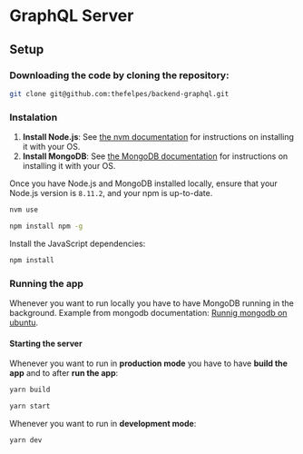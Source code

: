 # GraphQL Server

## Setup

### Downloading the code by cloning the repository:

```bash
git clone git@github.com:thefelpes/backend-graphql.git
```

### Instalation

1. **Install Node.js**: See [the nvm documentation](https://github.com/creationix/nvm) for instructions on installing it with your OS.
2. **Install MongoDB**: See [the MongoDB documentation](https://docs.mongodb.com/manual/installation/) for instructions on installing it with your OS.

Once you have Node.js and MongoDB installed locally, ensure that your Node.js version is `8.11.2`, and your npm is up-to-date.

```bash
nvm use
```

```bash
npm install npm -g
```

Install the JavaScript dependencies:

```bash
npm install
```

### Running the app

Whenever you want to run locally you have to have MongoDB running in the background. Example from mongodb documentation: [Runnig mongodb on ubuntu](https://docs.mongodb.com/manual/tutorial/install-mongodb-on-ubuntu/#start-mongodb).

#### Starting the server

Whenever you want to run in **production mode** you have to have **build the app** and to after **run the app**:

```bash
yarn build
```

```bash
yarn start
```

Whenever you want to run in **development mode**:

```bash
yarn dev
```
